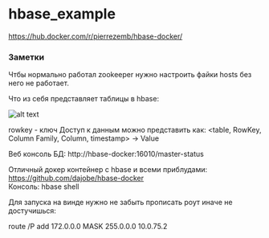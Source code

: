 # hbase_example

https://hub.docker.com/r/pierrezemb/hbase-docker/

### Заметки

Чтбы нормально работал zookeeper нужно настроить файки hosts
без него не работает.

Что из себя представляет таблицы в hbase:

![alt text](https://habrastorage.org/getpro/habr/post_images/72f/db4/418/72fdb44187d02c8affdc9740eb691115.png)

rowkey - ключ
Доступ к данным можно представить как:
<table, RowKey, Column Family, Column, timestamp> -> Value

Веб консоль БД: http://hbase-docker:16010/master-status


Отличный докер контейнер с hbase и всеми приблудами: https://github.com/dajobe/hbase-docker    
Консоль:
hbase shell


Для запуска на винде нужно не забыть прописать роут иначе не достучишься:

route /P add 172.0.0.0 MASK 255.0.0.0 10.0.75.2
